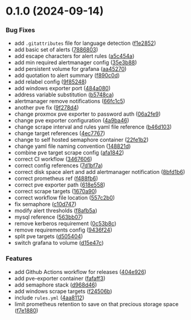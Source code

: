 # 0.1.0 (2024-09-14)


### Bug Fixes

* add `.gitattributes` file for language detection ([f1e2852](https://github.com/binary-braids/docker-homelab/commit/f1e285284089d133b9a8c3d53dcb6d26143b10b2))
* add basic set of alerts ([7886803](https://github.com/binary-braids/docker-homelab/commit/7886803fe2fa28cfd554912b05c70bb642f15251))
* add escape characters for alert rules ([a5c454a](https://github.com/binary-braids/docker-homelab/commit/a5c454ac32bc4e1a7bfc0dd5ffb209faa9425e4e))
* add min required alertmanager config ([35e3b88](https://github.com/binary-braids/docker-homelab/commit/35e3b88a73a9fd1a7b001dc754983b8cee35d45c))
* add persistent volume for grafana ([aa45270](https://github.com/binary-braids/docker-homelab/commit/aa452706c819f343176b1459307db9f645abc92e))
* add quotation to alert summary ([f890c0d](https://github.com/binary-braids/docker-homelab/commit/f890c0da27ba74ccd46c990012f4516a33b32030))
* add relabel config ([9f85248](https://github.com/binary-braids/docker-homelab/commit/9f85248d5006a100462fe1b411dca92bbebf5310))
* add windows exporter port ([484a080](https://github.com/binary-braids/docker-homelab/commit/484a080d92aafacd3d4d60e6a77b265d4dc2b3ff))
* address variable substitution ([b5748ca](https://github.com/binary-braids/docker-homelab/commit/b5748ca30ac98bedac2fa23cbcc245461e1f9d39))
* alertmanager remove notifications ([66fc1c5](https://github.com/binary-braids/docker-homelab/commit/66fc1c58c33cb52b5c34ced9c9d1bf6294c5e758))
* another pve fix ([9f278d4](https://github.com/binary-braids/docker-homelab/commit/9f278d483987fc95a4738976dc6b513982f7726e))
* change proxmox pve exporter to password auth ([06a2fe9](https://github.com/binary-braids/docker-homelab/commit/06a2fe9925567dd6589a3b2735a27927d346c0e8))
* change pve exporter configuration ([4a9ba46](https://github.com/binary-braids/docker-homelab/commit/4a9ba4689fc07e821565d8e9d513f191ce255729))
* change scrape interval and rules yaml file reference ([b46d103](https://github.com/binary-braids/docker-homelab/commit/b46d103d0a42b119c5e6f280416735cf2b4fd90c))
* change target references ([4ec7767](https://github.com/binary-braids/docker-homelab/commit/4ec7767fd55b920c95ce773f1de6b06f2f5bff23))
* change to self hosted semaphore container ([22fe1b2](https://github.com/binary-braids/docker-homelab/commit/22fe1b29f86adbc9cbd2a655c19034cf878f842f))
* change yaml file naming convention ([148821d](https://github.com/binary-braids/docker-homelab/commit/148821d84146f89d15bf72e9af85081788469bcf))
* combine pve target scrape config ([afa1842](https://github.com/binary-braids/docker-homelab/commit/afa1842da46691f6d6fe4eea5434c4293725e2fd))
* correct CI workflow ([3467606](https://github.com/binary-braids/docker-homelab/commit/3467606c5b10a77e6e20c398620761ec183bc917))
* correct config references ([7d1bf7a](https://github.com/binary-braids/docker-homelab/commit/7d1bf7ab77b248c3db17aed1b2b884863a0042e6))
* correct disk space alert and add alertmanager notification ([8bfd1b6](https://github.com/binary-braids/docker-homelab/commit/8bfd1b68b4aa919eb66db2bee0484780896269a1))
* correct prometheus ref ([f488fb6](https://github.com/binary-braids/docker-homelab/commit/f488fb61f513c95aa04590766c90d0497841668d))
* correct pve exporter path ([618e558](https://github.com/binary-braids/docker-homelab/commit/618e55801036db758b2c542087bed80fe341fa46))
* correct scrape targets ([1670a90](https://github.com/binary-braids/docker-homelab/commit/1670a90598e03718c1c798f981d9382e365ff1ae))
* correct workflow file location ([557c2b0](https://github.com/binary-braids/docker-homelab/commit/557c2b0b0613b63275f566cf3b47e27de57e3a6a))
* fix semaphore ([c10d747](https://github.com/binary-braids/docker-homelab/commit/c10d74797be19ab3f0fa1883ff625e2a091ec209))
* modify alert thresholds ([f8afb5a](https://github.com/binary-braids/docker-homelab/commit/f8afb5a1f95cb48ce9709fcd7d340d5b15e92cd9))
* mysql reference ([563bb07](https://github.com/binary-braids/docker-homelab/commit/563bb079316983f976d72f9b54eb85d080dbacda))
* remove kerberos requirement ([0c53b8c](https://github.com/binary-braids/docker-homelab/commit/0c53b8c26594c977ce7ec454d51b7190d68182ea))
* remove requirements config ([9436f24](https://github.com/binary-braids/docker-homelab/commit/9436f2472a685ef055e16a716ff6203c37d17ca3))
* split pve targets ([d505404](https://github.com/binary-braids/docker-homelab/commit/d505404c1a643209123e36cadcf03ec635546399))
* switch grafana to volume ([d15e47c](https://github.com/binary-braids/docker-homelab/commit/d15e47c05f42a35304e3bc9b6acbe4416b1a00e2))


### Features

* add Github Actions workflow for releases ([404e926](https://github.com/binary-braids/docker-homelab/commit/404e926e9ed02110141e49eacf077f2d67d524ee))
* add pve-exporter container ([fafaff3](https://github.com/binary-braids/docker-homelab/commit/fafaff3fcf829a9fd1528afa7ce1b809cdf2e8b2))
* add semaphore stack ([d968d46](https://github.com/binary-braids/docker-homelab/commit/d968d46c5d593d2433bf743b278f4a9d68bafd6a))
* add windows scrape targets ([f24506b](https://github.com/binary-braids/docker-homelab/commit/f24506b351dd002afb7e5e8ba84262e6eadbb5e7))
* include `rules.yml` ([4aa8112](https://github.com/binary-braids/docker-homelab/commit/4aa8112e61485a3d4af810ede77446d55f9e77ad))
* limit prometheus retention to save on that precious storage space ([f7e1880](https://github.com/binary-braids/docker-homelab/commit/f7e188020c484238c15a9fef0f20e42a83b8493b))



